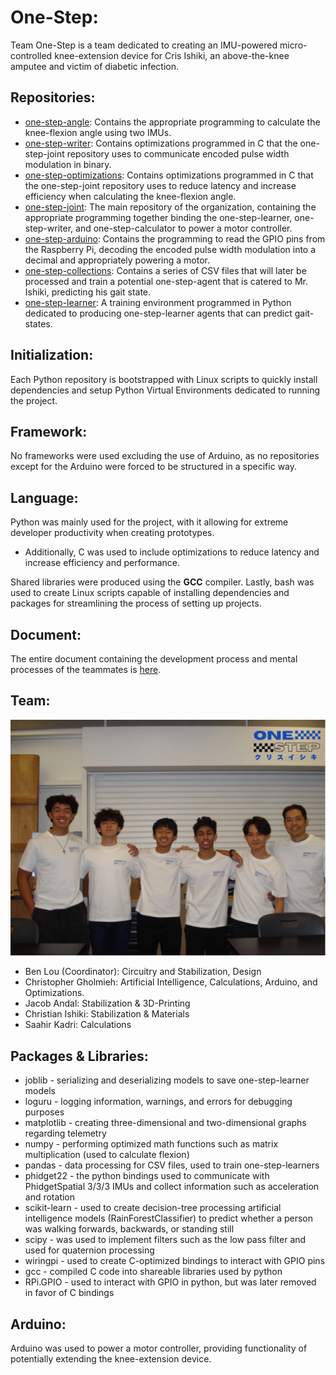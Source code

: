 # One-Step:
Team One-Step is a team dedicated to creating an IMU-powered micro-controlled knee-extension device for Cris Ishiki, an above-the-knee amputee and victim of diabetic infection.

## Repositories:
- [one-step-angle](https://www.github.com/whs-one-step/one-step-angle): Contains the appropriate programming to calculate the knee-flexion angle using two IMUs.
- [one-step-writer](https://www.github.com/whs-one-step/one-step-writer): Contains optimizations programmed in C that the one-step-joint repository uses to communicate encoded pulse width modulation in binary.
- [one-step-optimizations](https://www.github.com/whs-one-step/one-step-optimizations): Contains optimizations programmed in C that the one-step-joint repository uses to reduce latency and increase efficiency when calculating the knee-flexion angle.
- [one-step-joint](https://www.github.com/whs-one-step/one-step-joint): The main repository of the organization, containing the appropriate programming together binding the one-step-learner, one-step-writer, and one-step-calculator to power a motor controller.
- [one-step-arduino](https://www.github.com/whs-one-step/one-step-arduino): Contains the programming to read the GPIO pins from the Raspberry Pi, decoding the encoded pulse width modulation into a decimal and appropriately powering a motor.
- [one-step-collections](https://www.github.com/whs-one-step/one-step-collections): Contains a series of CSV files that will later be processed and train a potential one-step-agent that is catered to Mr. Ishiki, predicting his gait state.
- [one-step-learner](https://www.github.com/whs-one-step/one-step-learner): A training environment programmed in Python dedicated to producing one-step-learner agents that can predict gait-states.

## Initialization:
Each Python repository is bootstrapped with Linux scripts to quickly install dependencies and setup Python Virtual Environments dedicated to running the project.

## Framework:
No frameworks were used excluding the use of Arduino, as no repositories except for the Arduino were forced to be structured in a specific way.

## Language:
Python was mainly used for the project, with it allowing for extreme developer productivity when creating prototypes.
* Additionally, C was used to include optimizations to reduce latency and increase efficiency and performance.

Shared libraries were produced using the **GCC** compiler. Lastly, bash was used to create Linux scripts capable of installing dependencies and packages for streamlining the process of setting up projects.

## Document:
The entire document containing the development process and mental processes of the teammates is [here](https://docs.google.com/document/d/19fnh3jgbUX5eb0fLQix96BV6Mby11RzgMaiaW786JXY/edit?usp=sharing).

## Team:
![One-Step](./team.png)
- Ben Lou (Coordinator): Circuitry and Stabilization, Design
- Christopher Gholmieh: Artificial Intelligence, Calculations, Arduino, and Optimizations.
- Jacob Andal: Stabilization & 3D-Printing
- Christian Ishiki: Stabilization & Materials
- Saahir Kadri: Calculations

## Packages & Libraries:
- joblib - serializing and deserializing models to save one-step-learner models
- loguru - logging information, warnings, and errors for debugging purposes
- matplotlib - creating three-dimensional and two-dimensional graphs regarding telemetry
- numpy - performing optimized math functions such as matrix multiplication (used to calculate flexion)
- pandas - data processing for CSV files, used to train one-step-learners
- phidget22 - the python bindings used to communicate with PhidgetSpatial 3/3/3 IMUs and collect information such as acceleration and rotation
- scikit-learn - used to create decision-tree processing artificial intelligence models (RainForestClassifier) to predict whether a person was walking forwards, backwards, or standing still
- scipy - was used to implement filters such as the low pass filter and used for quaternion processing
- wiringpi - used to create C-optimized bindings to interact with GPIO pins
- gcc - compiled C code into shareable libraries used by python
- RPi.GPIO - used to interact with GPIO in python, but was later removed in favor of C bindings

## Arduino:
Arduino was used to power a motor controller, providing functionality of potentially extending the knee-extension device.
